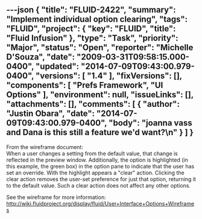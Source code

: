 ---json
{
  "title": "FLUID-2422",
  "summary": "Implement individual option clearing",
  "tags": "FLUID",
  "project": {
    "key": "FLUID",
    "title": "Fluid Infusion"
  },
  "type": "Task",
  "priority": "Major",
  "status": "Open",
  "reporter": "Michelle D'Souza",
  "date": "2009-03-31T09:58:15.000-0400",
  "updated": "2014-07-09T09:43:00.979-0400",
  "versions": [
    "1.4"
  ],
  "fixVersions": [],
  "components": [
    "Prefs Framework",
    "UI Options"
  ],
  "environment": null,
  "issueLinks": [],
  "attachments": [],
  "comments": [
    {
      "author": "Justin Obara",
      "date": "2014-07-09T09:43:00.979-0400",
      "body": "joanna vass and Dana is this still a feature we'd want?\n"
    }
  ]
}
---
From the wireframe document: \
When a user changes a setting from the default value, that change is reflected in the preview window. Additionally, the option is highlighted (in this example, the green box) in the option pane to indicate that the user has set an override. With the highlight appears a "clear" action. Clicking the clear action removes the user-set preference for just that option, returning it to the default value. Such a clear action does not affect any other options.

See the wireframe for more information:\
<http://wiki.fluidproject.org/display/fluid/User+Interface+Options+Wireframes>

        